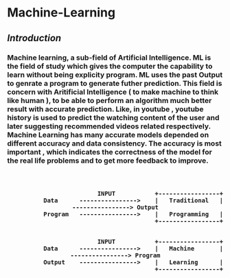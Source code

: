 # Machine-Learning

<h2><i> Introduction </i></h2>
<p>
<h3>
Machine learning, a sub-field of Artificial Intelligence. ML is the field of study which gives the computer the capability to learn without being explicity program. ML uses the past Output to genrate a program to generate futher prediction. This field is concern with Aritificial Intelligence ( to make machine to think like human ), to be able to perform an algorithm much better result with accurate prediction. Like, in youtube , youtube history is used to predict the watching content of the user and later suggesting recommended videos related respectively.
<br>
Machine Learning has many accurate models depended on different accuracy and data consistency. The accuracy is most important , which indicates the correctness of the model for the real life problems and to get more feedback to improve.
</h3>
<h3>
<center>
<br>
                                             
                             INPUT           +-----------------+
              Data      ---------------->    |   Traditional   |     ----------------> Output
              Program   ---------------->    |   Programming   |
                                             +-----------------+
              
              
                             INPUT           +-----------------+
              Data      ---------------->    |   Machine       |     ----------------> Program
              Output    ---------------->    |   Learning      |
                                             +-----------------+

</center>
</h3>
